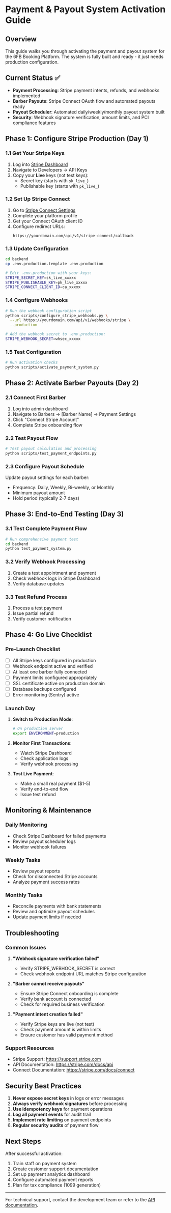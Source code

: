 # Payment & Payout System Activation Guide

## Overview
This guide walks you through activating the payment and payout system for the 6FB Booking Platform. The system is fully built and ready - it just needs production configuration.

## Current Status ✅
- **Payment Processing**: Stripe payment intents, refunds, and webhooks implemented
- **Barber Payouts**: Stripe Connect OAuth flow and automated payouts ready
- **Payout Scheduler**: Automated daily/weekly/monthly payout system built
- **Security**: Webhook signature verification, amount limits, and PCI compliance features

## Phase 1: Configure Stripe Production (Day 1)

### 1.1 Get Your Stripe Keys
1. Log into [Stripe Dashboard](https://dashboard.stripe.com)
2. Navigate to Developers → API Keys
3. Copy your **Live** keys (not test keys):
   - Secret key (starts with `sk_live_`)
   - Publishable key (starts with `pk_live_`)

### 1.2 Set Up Stripe Connect
1. Go to [Stripe Connect Settings](https://dashboard.stripe.com/settings/connect)
2. Complete your platform profile
3. Get your Connect OAuth client ID
4. Configure redirect URLs:
   ```
   https://yourdomain.com/api/v1/stripe-connect/callback
   ```

### 1.3 Update Configuration
```bash
cd backend
cp .env.production.template .env.production

# Edit .env.production with your keys:
STRIPE_SECRET_KEY=sk_live_xxxxx
STRIPE_PUBLISHABLE_KEY=pk_live_xxxxx
STRIPE_CONNECT_CLIENT_ID=ca_xxxxx
```

### 1.4 Configure Webhooks
```bash
# Run the webhook configuration script
python scripts/configure_stripe_webhooks.py \
  --url https://yourdomain.com/api/v1/webhooks/stripe \
  --production

# Add the webhook secret to .env.production:
STRIPE_WEBHOOK_SECRET=whsec_xxxxx
```

### 1.5 Test Configuration
```bash
# Run activation checks
python scripts/activate_payment_system.py
```

## Phase 2: Activate Barber Payouts (Day 2)

### 2.1 Connect First Barber
1. Log into admin dashboard
2. Navigate to Barbers → [Barber Name] → Payment Settings
3. Click "Connect Stripe Account"
4. Complete Stripe onboarding flow

### 2.2 Test Payout Flow
```bash
# Test payout calculation and processing
python scripts/test_payment_endpoints.py
```

### 2.3 Configure Payout Schedule
Update payout settings for each barber:
- Frequency: Daily, Weekly, Bi-weekly, or Monthly
- Minimum payout amount
- Hold period (typically 2-7 days)

## Phase 3: End-to-End Testing (Day 3)

### 3.1 Test Complete Payment Flow
```bash
# Run comprehensive payment test
cd backend
python test_payment_system.py
```

### 3.2 Verify Webhook Processing
1. Create a test appointment and payment
2. Check webhook logs in Stripe Dashboard
3. Verify database updates

### 3.3 Test Refund Process
1. Process a test payment
2. Issue partial refund
3. Verify customer notification

## Phase 4: Go Live Checklist

### Pre-Launch Checklist
- [ ] All Stripe keys configured in production
- [ ] Webhook endpoint active and verified
- [ ] At least one barber fully connected
- [ ] Payment limits configured appropriately
- [ ] SSL certificate active on production domain
- [ ] Database backups configured
- [ ] Error monitoring (Sentry) active

### Launch Day
1. **Switch to Production Mode**:
   ```bash
   # On production server
   export ENVIRONMENT=production
   ```

2. **Monitor First Transactions**:
   - Watch Stripe Dashboard
   - Check application logs
   - Verify webhook processing

3. **Test Live Payment**:
   - Make a small real payment ($1-5)
   - Verify end-to-end flow
   - Issue test refund

## Monitoring & Maintenance

### Daily Monitoring
- Check Stripe Dashboard for failed payments
- Review payout scheduler logs
- Monitor webhook failures

### Weekly Tasks
- Review payout reports
- Check for disconnected Stripe accounts
- Analyze payment success rates

### Monthly Tasks
- Reconcile payments with bank statements
- Review and optimize payout schedules
- Update payment limits if needed

## Troubleshooting

### Common Issues

1. **"Webhook signature verification failed"**
   - Verify STRIPE_WEBHOOK_SECRET is correct
   - Check webhook endpoint URL matches Stripe configuration

2. **"Barber cannot receive payouts"**
   - Ensure Stripe Connect onboarding is complete
   - Verify bank account is connected
   - Check for required business verification

3. **"Payment intent creation failed"**
   - Verify Stripe keys are live (not test)
   - Check payment amount is within limits
   - Ensure customer has valid payment method

### Support Resources
- Stripe Support: https://support.stripe.com
- API Documentation: https://stripe.com/docs/api
- Connect Documentation: https://stripe.com/docs/connect

## Security Best Practices

1. **Never expose secret keys** in logs or error messages
2. **Always verify webhook signatures** before processing
3. **Use idempotency keys** for payment operations
4. **Log all payment events** for audit trail
5. **Implement rate limiting** on payment endpoints
6. **Regular security audits** of payment flow

## Next Steps

After successful activation:
1. Train staff on payment system
2. Create customer support documentation
3. Set up payment analytics dashboard
4. Configure automated payment reports
5. Plan for tax compliance (1099 generation)

---

For technical support, contact the development team or refer to the [API documentation](https://sixfb-backend.onrender.com/docs).
